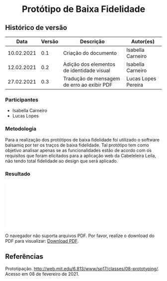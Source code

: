 # <center> Protótipo de Baixa Fidelidade

## Histórico de versão
|Data | Versão | Descrição | Autor(es)
| -- | -- | -- | -- |
| 10.02.2021 | 0.1 | Criação do documento | Isabella Carneiro |
| 12.02.2021 | 0.2 | Adição dos elementos de identidade visual | Isabella Carneiro |
| 27.02.2021 | 0.3 | Tradução de mensagem de erro ao exibir PDF | Lucas Lopes Pereira |

### Participantes
- Isabella Carneiro
- Lucas Lopes

### Metodologia
Para a realização dos protótipos de baixa fidelidade foi utilizado o software balsamiq por ter os traços de baixa fidelidade. 
Tal protótipo tem como objetivo analisar apenas se as funcionalidades estão de acordo com os requisitos que foram elicitados para a aplicação web da Cabeleleira Leila, não tendo total fidelidade ao design que será aplicado. 


### Resultado

<object data="../../img/PROTÓTIPO DE BAIXA FIDELIDADE.pdf" type="application/pdf" width="820px" height="400px">
<embed src="../../img/PROTÓTIPO DE BAIXA FIDELIDADE.pdf">
        <p>O navegador não suporta arquivos PDF. Por favor, realize o download do PDF para visualizar: <a href="../../img/PROTÓTIPO DE BAIXA FIDELIDADE.pdf">Download PDF</a>.</p>
    </embed>
</object>

## Referências

Prototipação. http://web.mit.edu/6.813/www/sp17/classes/08-prototyping/. Acesso em 08 de fevereiro de 2021.
